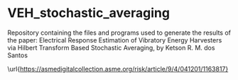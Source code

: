 # VEH_stochastic_averaging
Repository containing the files and programs used to generate the results of the paper: Electrical Response Estimation of Vibratory Energy Harvesters via Hilbert Transform Based Stochastic Averaging, by Ketson R. M. dos Santos

\url{https://asmedigitalcollection.asme.org/risk/article/9/4/041201/1163817}
